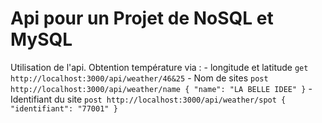# Api pour un Projet de NoSQL et MySQL

Utilisation de l'api.
Obtention température via :
    - longitude et latitude
    ```
    get http://localhost:3000/api/weather/46&25
    ```
    - Nom de sites
    ```
    post http://localhost:3000/api/weather/name
    {
	       "name": "LA BELLE IDEE"
    }
    ```
    - Identifiant du site
    ```
    post http://localhost:3000/api/weather/spot
    {
    	"identifiant": "77001"
    }
    ```
